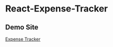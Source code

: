 # React-Expense-Tracker
<h2>Demo Site</h2>
<a href="https://trackexpensesreact.netlify.app">Expense Tracker</a>
